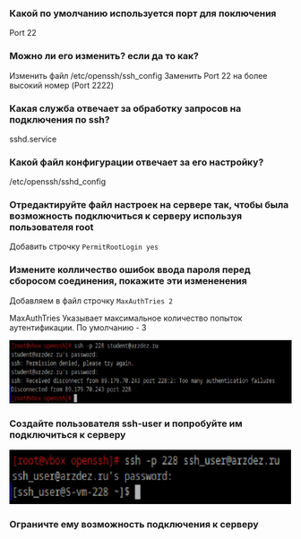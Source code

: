 ### Какой по умолчанию используется порт для поключения
Port 22

### Можно ли его изменить? если да то как?
Изменить файл /etc/openssh/ssh_config
Заменить Port 22 на более высокий номер (Port 2222)

### Какая служба отвечает за обработку запросов на подключения по ssh?
sshd.service

### Какой файл конфигурации отвечает за его настройку?
/etc/openssh/sshd_config

### Отредактируйте файл настроек на сервере так, чтобы была возможность подключиться к серверу используя пользователя root
Добавить строчку `PermitRootLogin yes`

### Измените колличество ошибок ввода пароля перед сборосом соединения, покажите эти измененения
Добавляем в файл строчку `MaxAuthTries 2`

MaxAuthTries Указывает максимальное количество попыток аутентификации. По умолчанию - 3

![image29.png](images/image29.png)

### Создайте пользователя ssh-user и попробуйте им подключиться к серверу

![image30.png](images/image30.png)

### Ограничте ему возможность подключения к серверу
